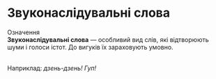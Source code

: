 # Звуконаслiдувальнi слова

<div class="eoz-wrap">
<span class="eoz">Означення</span>
<div class="eoz-text">
<strong>Звуконаслiдувальнi слова</strong> — особливий вид слiв, якi вiдтворюють шуми i голоси iстот. До вигукiв їх зараховують умовно.
</div>
</div>
<br>

Наприклад: <i>дзень-дзень! Гуп!</i>